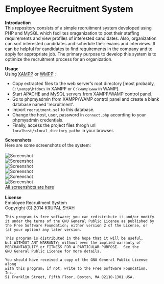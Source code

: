 Employee Recruitment System
===========================

**Introduction**<br/>
This repository consists of a simple recruitment system developed using PHP and MySQL which facilites oraganization to post their staffing requirements and view profiles of interested candidates. Also, organization can sort interested candidates and schedule their exams and interviews. It can be helpful for candidates to find requirements in the company and to apply for appropriate job. The primary purpose to develop this system is to optimize the recruitment process for an organization.


**Usage**<br/>
Using <a href="https://www.apachefriends.org/index.html">XAMPP</a> or <a href="http://www.wampserver.com/en/">WMPP</a> :
- Copy extracted files to the web server's root directory [most probably, `C:\xampp\htdocs` in XAMPP or `C:\wamp\www` in WAMP].
- Start APACHE and MySQL servers from XAMPP/WAMP control panel.
- Go to phpmyadmin from XAMPP/WAMP control panel and create a blank database named 'recruitment'.
- Import `recruitment.sql` to this database.
- Change the host, user, password in `connect.php` according to your phpmyadmin credentials.
- Finally, access the project files throgh url `localhost/<local_dirctory_path>` in your browser.

**Screenshots**<br/>Here are some screenshots of the system: <br/><br/>
![Screenshot](/../master/others/screenshots/1.png?raw=true "User Login")<br/>
![Screenshot](/../master/others/screenshots/4.png?raw=true "Register")<br/>
![Screenshot](/../master/others/screenshots/7.png?raw=true "User Account")<br/>
![Screenshot](/../master/others/screenshots/10.png?raw=true "User Account")<br/>
![Screenshot](/../master/others/screenshots/12.png?raw=true "Admin Account")<br/>
![Screenshot](/../master/others/screenshots/13.png?raw=true "Admin Account")<br/>
<a href = "/../master/others/screenshots/">All screenshots are here</a><br/><br/>
**License**<br/>
      Employee Recruitment System<br/>
    Copyright (C) 2014  KRUPAL SHAH<br/>

    This program is free software; you can redistribute it and/or modify
    it under the terms of the GNU General Public License as published by
    the Free Software Foundation; either version 2 of the License, or
    (at your option) any later version.

    This program is distributed in the hope that it will be useful,
    but WITHOUT ANY WARRANTY; without even the implied warranty of
    MERCHANTABILITY or FITNESS FOR A PARTICULAR PURPOSE.  See the
    GNU General Public License for more details.

    You should have received a copy of the GNU General Public License along
    with this program; if not, write to the Free Software Foundation, Inc.,
    51 Franklin Street, Fifth Floor, Boston, MA 02110-1301 USA.







 
